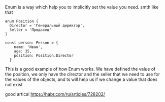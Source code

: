 Enum is a way which help you to implicitly set the value you need.
smth like that

```
enum Position {
  Director = 'Генеральный директор',
  Seller = 'Продавец'
}
```
```
const person: Person = {
    name: 'Иван',
    age: 35,
    position: Position.Director
  }
```
This is a good example of how Enum works. We have defined the value of the position, we only have the director and the seller that we need to use for the values of the objects, and ts will help us if we change a value that does not exist

good artical https://habr.com/ru/articles/728202/